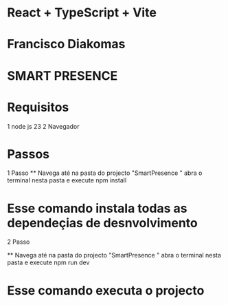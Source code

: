 # React + TypeScript + Vite
# Francisco Diakomas
# SMART PRESENCE

# Requisitos

1 node js 23
2 Navegador

# Passos

1 Passo
\*\* Navega até na pasta do projecto "SmartPresence " abra o terminal nesta pasta e execute
npm install

# Esse comando instala todas as dependeçias de desnvolvimento

2 Passo

\*\* Navega até na pasta do projecto "SmartPresence " abra o terminal nesta pasta e execute
npm run dev

# Esse comando executa o projecto
